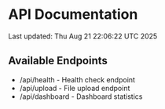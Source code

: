# API Documentation

Last updated: Thu Aug 21 22:06:22 UTC 2025

## Available Endpoints
- /api/health - Health check endpoint
- /api/upload - File upload endpoint
- /api/dashboard - Dashboard statistics
